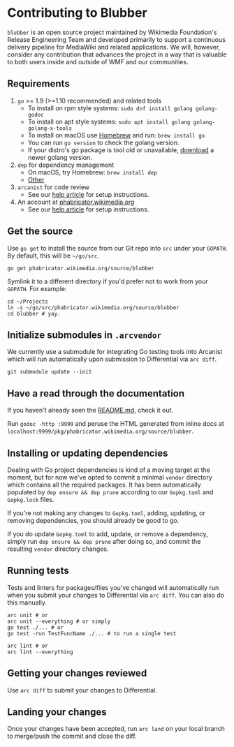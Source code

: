 # Contributing to Blubber

`blubber` is an open source project maintained by Wikimedia Foundation's
Release Engineering Team and developed primarily to support a continuous
delivery pipeline for MediaWiki and related applications. We will, however,
consider any contribution that advances the project in a way that is valuable
to both users inside and outside of WMF and our communities.

## Requirements

 1. `go` >= 1.9 (>=1.10 recommended) and related tools
    * To install on rpm style systems: `sudo dnf install golang golang-godoc`
    * To install on apt style systems: `sudo apt install golang golang-golang-x-tools`
    * To install on macOS use [Homebrew](https://brew.sh) and run:
      `brew install go`
    * You can run `go version` to check the golang version.
    * If your distro's go package is tool old or unavailable,
      [download](https://golang.org/dl/) a newer golang version.
 2. `dep` for dependency management
    * On macOS, try Homebrew: `brew install dep`
    * [Other](https://golang.github.io/dep/docs/installation.html)
 3. `arcanist` for code review
    * See our [help article](https://www.mediawiki.org/wiki/Phabricator/Arcanist)
      for setup instructions.
 4. An account at [phabricator.wikimedia.org](https://phabricator.wikimedia.org)
    * See our [help article](https://www.mediawiki.org/wiki/Phabricator/Help)
      for setup instructions.

## Get the source

Use `go get` to install the source from our Git repo into `src` under your
`GOPATH`. By default, this will be `~/go/src`.

    go get phabricator.wikimedia.org/source/blubber

Symlink it to a different directory if you'd prefer not to work from your
`GOPATH`. For example:

    cd ~/Projects
    ln -s ~/go/src/phabricator.wikimedia.org/source/blubber
    cd blubber # yay.

## Initialize submodules in `.arcvendor`

We currently use a submodule for integrating Go testing tools into Arcanist
which will run automatically upon submission to Differential via `arc diff`.

    git submodule update --init

## Have a read through the documentation

If you haven't already seen the [README.md](README.md), check it out.

Run `godoc -http :9999` and peruse the HTML generated from inline docs
at `localhost:9999/pkg/phabricator.wikimedia.org/source/blubber`.

## Installing or updating dependencies

Dealing with Go project dependencies is kind of a moving target at the moment,
but for now we've opted to commit a minimal `vendor` directory which contains
all the required packages. It has been automatically populated by `dep
ensure && dep prune` according to our `Gopkg.toml` and `Gopkg.lock` files.

If you're not making any changes to `Gopkg.toml`, adding, updating, or
removing dependencies, you should already be good to go.

If you do update `Gopkg.toml` to add, update, or remove a dependency, simply
run `dep ensure && dep prune` after doing so, and commit the resulting
`vendor` directory changes.


## Running tests

Tests and linters for packages/files you've changed will automatically run
when you submit your changes to Differential via `arc diff`. You can also do
this manually.

    arc unit # or
    arc unit --everything # or simply
    go test ./... # or
    go test -run TestFuncName ./... # to run a single test

    arc lint # or
    arc lint --everything

## Getting your changes reviewed

Use `arc diff` to submit your changes to Differential.


## Landing your changes

Once your changes have been accepted, run `arc land` on your local branch to
merge/push the commit and close the diff.
